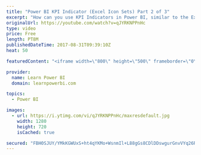 ```yaml
---
title: "Power BI KPI Indicator (Excel Icon Sets) Part 2 of 3"
excerpt: "How can you use KPI Indicators in Power BI, similar to the Excel Conditional Formatting Icon Sets? In this video I show you the second approach - Using Image URLs to totally customize the icon set. **SUBSCRIBE to my channel to be notified as soon as new videos go live https://goo.gl/NdfdVH ** ----------------------------------------------------------------------"
originalUrl: https://youtube.com/watch?v=qJYRKNPPnHc
type: video
price: Free
length: PT8M
publishedDateTime: 2017-08-31T09:39:10Z
heat: 50

featuredContent: "<iframe width=\"800\" height=\"500\" frameborder=\"0\" src=\"https://www.youtube.com/embed/qJYRKNPPnHc\" allow=\"accelerometer; autoplay; encrypted-media; gyroscope; picture-in-picture\" allowfullscreen></iframe>"

provider:
  name: Learn Power BI
  domain: learnpowerbi.com

topics:
  - Power BI

images:
  - url: https://i.ytimg.com/vi/qJYRKNPPnHc/maxresdefault.jpg
    width: 1280
    height: 720
    isCached: true

secured: "FBH0SJUY/YMkKGWUxS+ht4qYKMo+WsnmIl+L88gGs8CDlDDswgurGnvVYq26Rqs67lwkgrOPyGZoXGU6lQpm7HPwWKc/xkd7ojvKQ5v2/IWGfAUSVCW2Os3AKkG89KYrkXa7phl7wCxT7ZDXMypCXLAPiLd1jqCLWbNzhPH1Vmu6YLxRijl+lU358UnmPOVvDgbTdzXF99r8PRntHruu+5Jo25oVke/PQhNFNjCqiaOzj3e8w6lzRudLGx+jz8E1znO2WWdQVZKKqahHHWDCbl1NB1+Inyt22f1jGDlirc5F4LFhSL0f+OMjizUFidJ4fGTQHcb9BQdD7B1CH7TRt/cRFOjbQt+nC48lT3vNpaKuRObSajJa9tLfAkC3igqz3muGgTbA87BpCpPDMNHF8j2c48PpGdQ0BebGhbr9PHw=;brT1tSPn9FoA/zeIgj2moQ=="
---
```



